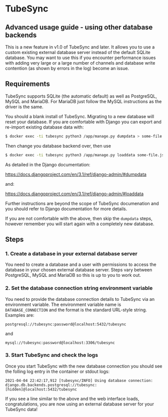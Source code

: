 # TubeSync

## Advanced usage guide - using other database backends

This is a new feature in v1.0 of TubeSync and later. It allows you to use a custom
existing external database server instead of the default SQLite database. You may want
to use this if you encounter performance issues with adding very large or a large
number of channels and database write contention (as shown by errors in the log)
become an issue.

## Requirements

TubeSync supports SQLite (the automatic default) as well as PostgreSQL, MySQL and
MariaDB. For MariaDB just follow the MySQL instructions as the driver is the same.

You should a blank install of TubeSync. Migrating to a new database will reset your
database. If you are comfortable with Django you can export and re-import existing
database data with:

```bash
$ docker exec -ti tubesync python3 /app/manage.py dumpdata > some-file.json
```

Then change you database backend over, then use

```bash
$ docker exec -ti tubesync python3 /app/manage.py loaddata some-file.json
```

As detailed in the Django documentation:

https://docs.djangoproject.com/en/3.1/ref/django-admin/#dumpdata

and:

https://docs.djangoproject.com/en/3.1/ref/django-admin/#loaddata

Further instructions are beyond the scope of TubeSync documenation and you should refer
to Django documentation for more details.

If you are not comfortable with the above, then skip the `dumpdata` steps, however
remember you will start again with a completely new database.

## Steps

### 1. Create a database in your external database server

You need to create a database and a user with permissions to access the database in
your chosen external database server. Steps vary between PostgreSQL, MySQL and MariaDB
so this is up to you to work out.

### 2. Set the database connection string environment variable

You need to provide the database connection details to TubeSync via an environment
variable. The environment variable name is `DATABASE_CONNECTION` and the format is the
standard URL-style string. Examples are:

`postgresql://tubesync:password@localhost:5432/tubesync`

and

`mysql://tubesync:password@localhost:3306/tubesync`

### 3. Start TubeSync and check the logs

Once you start TubeSync with the new database connection you should see the folling log
entry in the container or stdout logs:

`2021-04-04 22:42:17,912 [tubesync/INFO] Using database connection: django.db.backends.postgresql://tubesync:[hidden]@localhost:5432/tubesync`

If you see a line similar to the above and the web interface loads, congratulations,
you are now using an external database server for your TubeSync data!
